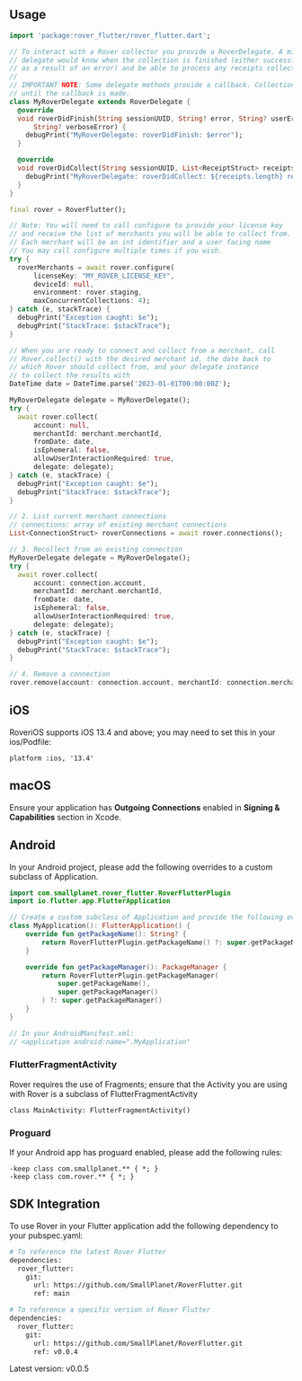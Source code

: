## Usage

```dart
import 'package:rover_flutter/rover_flutter.dart';

// To interact with a Rover collector you provide a RoverDelegate. A minimal
// delegate would know when the collection is finished (either successfully or
// as a result of an error) and be able to process any receipts collected.
//
// IMPORTANT NOTE: Some delegate methods provide a callback. Collection will not continue
// until the callback is made.
class MyRoverDelegate extends RoverDelegate {
  @override
  void roverDidFinish(String sessionUUID, String? error, String? userError,
      String? verboseError) {
    debugPrint("MyRoverDelegate: roverDidFinish: $error");
  }

  @override
  void roverDidCollect(String sessionUUID, List<ReceiptStruct> receipts) {
    debugPrint("MyRoverDelegate: roverDidCollect: ${receipts.length} receipts");
  }
}
```

```dart
final rover = RoverFlutter();

// Note: You will need to call configure to provide your license key
// and receive the list of merchants you will be able to collect from.
// Each merchant will be an int identifier and a user facing name
// You may call configure multiple times if you wish.
try {
  roverMerchants = await rover.configure(
      licenseKey: "MY_ROVER_LICENSE_KEY",
      deviceId: null,
      environment: rover.staging,
      maxConcurrentCollections: 4);
} catch (e, stackTrace) {
  debugPrint("Exception caught: $e");
  debugPrint("StackTrace: $stackTrace");
}

// When you are ready to connect and collect from a merchant, call 
// Rover.collect() with the desired merchant id, the date back to
// which Rover should collect from, and your delegate instance
// to collect the results with
DateTime date = DateTime.parse('2023-01-01T00:00:00Z');

MyRoverDelegate delegate = MyRoverDelegate();
try {
  await rover.collect(
      account: null,
      merchantId: merchant.merchantId,
      fromDate: date,
      isEphemeral: false,
      allowUserInteractionRequired: true,
      delegate: delegate);
} catch (e, stackTrace) {
  debugPrint("Exception caught: $e");
  debugPrint("StackTrace: $stackTrace");
}

// 2. List current merchant connections
// connections: array of existing merchant connections
List<ConnectionStruct> roverConnections = await rover.connections();

// 3. Recollect from an existing connection
MyRoverDelegate delegate = MyRoverDelegate();
try {
  await rover.collect(
      account: connection.account,
      merchantId: merchant.merchantId,
      fromDate: date,
      isEphemeral: false,
      allowUserInteractionRequired: true,
      delegate: delegate);
} catch (e, stackTrace) {
  debugPrint("Exception caught: $e");
  debugPrint("StackTrace: $stackTrace");
}

// 4. Remove a connection
rover.remove(account: connection.account, merchantId: connection.merchantId);


```

## iOS

RoveriOS supports iOS 13.4 and above; you may need to set this in your ios/Podfile:

```
platform :ios, '13.4'
```

## macOS

Ensure your application has **Outgoing Connections** enabled in **Signing & Capabilities** section in Xcode.

## Android

In your Android project, please add the following overrides to a custom subclass of Application.

```kotlin
import com.smallplanet.rover_flutter.RoverFlutterPlugin
import io.flutter.app.FlutterApplication

// Create a custom subclass of Application and provide the following overrides
class MyApplication(): FlutterApplication() {
    override fun getPackageName(): String? {
        return RoverFlutterPlugin.getPackageName() ?: super.getPackageName()
    }

    override fun getPackageManager(): PackageManager {
        return RoverFlutterPlugin.getPackageManager(
            super.getPackageName(),
            super.getPackageManager()
        ) ?: super.getPackageManager()
    }
}

// In your AndroidManifest.xml:
// <application android:name=".MyApplication"
```

### FlutterFragmentActivity

Rover requires the use of Fragments; ensure that the Activity you are using with Rover is a subclass of FlutterFragmentActivity

```
class MainActivity: FlutterFragmentActivity()
```

### Proguard

If your Android app has proguard enabled, please add the following rules:

```
-keep class com.smallplanet.** { *; }
-keep class com.rover.** { *; }
```

## SDK Integration

To use Rover in your Flutter application add the following dependency to your pubspec.yaml:

```sh
# To reference the latest Rover Flutter
dependencies:
  rover_flutter:
    git:
      url: https://github.com/SmallPlanet/RoverFlutter.git
      ref: main

# To reference a specific version of Rover Flutter
dependencies:
  rover_flutter:
    git:
      url: https://github.com/SmallPlanet/RoverFlutter.git
      ref: v0.0.4
```



Latest version: v0.0.5

